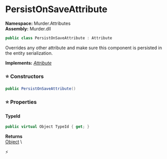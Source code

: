# PersistOnSaveAttribute

**Namespace:** Murder.Attributes \
**Assembly:** Murder.dll

```csharp
public class PersistOnSaveAttribute : Attribute
```

Overrides any other attribute and make sure this component is persisted in
            the entity serialization.

**Implements:** _[Attribute](https://learn.microsoft.com/en-us/dotnet/api/System.Attribute?view=net-7.0)_

### ⭐ Constructors
```csharp
public PersistOnSaveAttribute()
```

### ⭐ Properties
#### TypeId
```csharp
public virtual Object TypeId { get; }
```

**Returns** \
[Object](https://learn.microsoft.com/en-us/dotnet/api/System.Object?view=net-7.0) \


⚡